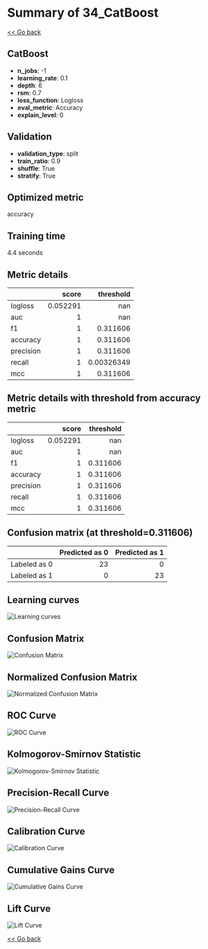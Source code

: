 # Summary of 34_CatBoost

[<< Go back](../README.md)


## CatBoost
- **n_jobs**: -1
- **learning_rate**: 0.1
- **depth**: 6
- **rsm**: 0.7
- **loss_function**: Logloss
- **eval_metric**: Accuracy
- **explain_level**: 0

## Validation
 - **validation_type**: split
 - **train_ratio**: 0.9
 - **shuffle**: True
 - **stratify**: True

## Optimized metric
accuracy

## Training time

4.4 seconds

## Metric details
|           |    score |    threshold |
|:----------|---------:|-------------:|
| logloss   | 0.052291 | nan          |
| auc       | 1        | nan          |
| f1        | 1        |   0.311606   |
| accuracy  | 1        |   0.311606   |
| precision | 1        |   0.311606   |
| recall    | 1        |   0.00326349 |
| mcc       | 1        |   0.311606   |


## Metric details with threshold from accuracy metric
|           |    score |   threshold |
|:----------|---------:|------------:|
| logloss   | 0.052291 |  nan        |
| auc       | 1        |  nan        |
| f1        | 1        |    0.311606 |
| accuracy  | 1        |    0.311606 |
| precision | 1        |    0.311606 |
| recall    | 1        |    0.311606 |
| mcc       | 1        |    0.311606 |


## Confusion matrix (at threshold=0.311606)
|              |   Predicted as 0 |   Predicted as 1 |
|:-------------|-----------------:|-----------------:|
| Labeled as 0 |               23 |                0 |
| Labeled as 1 |                0 |               23 |

## Learning curves
![Learning curves](learning_curves.png)
## Confusion Matrix

![Confusion Matrix](confusion_matrix.png)


## Normalized Confusion Matrix

![Normalized Confusion Matrix](confusion_matrix_normalized.png)


## ROC Curve

![ROC Curve](roc_curve.png)


## Kolmogorov-Smirnov Statistic

![Kolmogorov-Smirnov Statistic](ks_statistic.png)


## Precision-Recall Curve

![Precision-Recall Curve](precision_recall_curve.png)


## Calibration Curve

![Calibration Curve](calibration_curve_curve.png)


## Cumulative Gains Curve

![Cumulative Gains Curve](cumulative_gains_curve.png)


## Lift Curve

![Lift Curve](lift_curve.png)



[<< Go back](../README.md)
